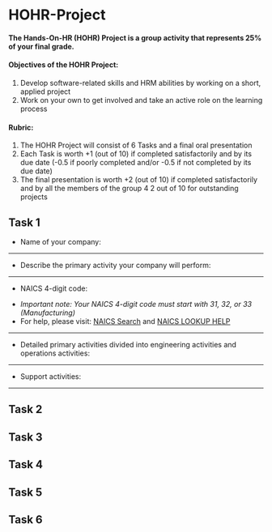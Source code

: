 # HOHR-Project
#### The Hands-On-HR (HOHR) Project is a group activity that represents 25% of your final grade.
#### Objectives of the HOHR Project:
1. Develop software-related skills and HRM abilities by working on a short, applied project
2. Work on your own to get involved and take an active role on the learning process 
#### Rubric:
1. The HOHR Project will consist of 6 Tasks and a final oral presentation
2. Each Task is worth +1 (out of 10) if completed satisfactorily and by its due date (-0.5 if poorly completed and/or -0.5 if not completed by its due date)
3. The final presentation is worth +2 (out of 10) if completed satisfactorily and by all the members of the group
4 2 out of 10 for outstanding projects

## Task 1
* Name of your company:
***
* Describe the primary activity your company will perform:
***
* NAICS 4-digit code:
- *Important note: Your NAICS 4-digit code must start with 31, 32, or 33 (Manufacturing)*
- For help, please visit: [NAICS Search](https://www.naics.com/search/) and [NAICS LOOKUP HELP](https://www.naics.com/naics-identification-help/)
***
* Detailed primary activities divided into engineering activities and operations activities:
***
* Support activities:
***

## Task 2
## Task 3
## Task 4
## Task 5
## Task 6
